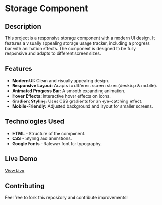 # Storage Component

## Description
This project is a responsive storage component with a modern UI design. It features a visually appealing storage usage tracker, including a progress bar with animation effects. The component is designed to be fully responsive and adapts to different screen sizes.

## Features
- **Modern UI:** Clean and visually appealing design.
- **Responsive Layout:** Adapts to different screen sizes (desktop & mobile).
- **Animated Progress Bar:** A smooth expanding animation.
- **Hover Effects:** Interactive hover effects on icons.
- **Gradient Styling:** Uses CSS gradients for an eye-catching effect.
- **Mobile-Friendly:** Adjusted background and layout for smaller screens.

## Technologies Used
- **HTML** - Structure of the component.
- **CSS** - Styling and animations.
- **Google Fonts** - Raleway font for typography.



## Live Demo
[View Live](#)

## Contributing
Feel free to fork this repository and contribute improvements!



